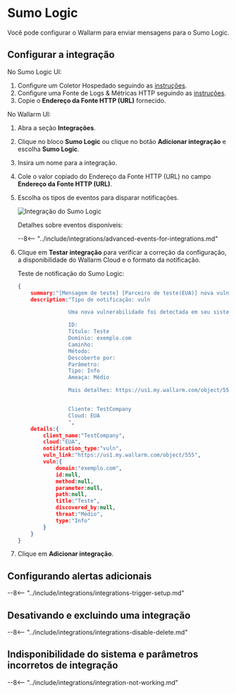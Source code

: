 # Sumo Logic

Você pode configurar o Wallarm para enviar mensagens para o Sumo Logic.

## Configurar a integração

No Sumo Logic UI:

1. Configure um Coletor Hospedado seguindo as [instruções](https://help.sumologic.com/03Send-Data/Hosted-Collectors/Configure-a-Hosted-Collector).
2. Configure uma Fonte de Logs & Métricas HTTP seguindo as [instruções](https://help.sumologic.com/03Send-Data/Sources/02Sources-for-Hosted-Collectors/HTTP-Source).
3. Copie o **Endereço da Fonte HTTP (URL)** fornecido.

No Wallarm UI:

1. Abra a seção **Integrações**.
2. Clique no bloco **Sumo Logic** ou clique no botão **Adicionar integração** e escolha **Sumo Logic**.
3. Insira um nome para a integração.
4. Cole o valor copiado do Endereço da Fonte HTTP (URL) no campo **Endereço da Fonte HTTP (URL)**.
5. Escolha os tipos de eventos para disparar notificações.

    ![Integração do Sumo Logic](../../../images/user-guides/settings/integrations/add-sumologic-integration.png)

    Detalhes sobre eventos disponíveis:

    --8<-- "../include/integrations/advanced-events-for-integrations.md"

6. Clique em **Testar integração** para verificar a correção da configuração, a disponibilidade do Wallarm Cloud e o formato da notificação.

    Teste de notificação do Sumo Logic:

    ```json
    {
        summary:"[Mensagem de teste] [Parceiro de teste(EUA)] nova vulnerabilidade detectada",
        description:"Tipo de notificação: vuln

                    Uma nova vulnerabilidade foi detectada em seu sistema.

                    ID: 
                    Título: Teste
                    Domínio: exemplo.com
                    Caminho: 
                    Método: 
                    Descoberto por: 
                    Parâmetro: 
                    Tipo: Info
                    Ameaça: Médio

                    Mais detalhes: https://us1.my.wallarm.com/object/555


                    Cliente: TestCompany
                    Cloud: EUA
                    ",
        details:{
            client_name:"TestCompany",
            cloud:"EUA",
            notification_type:"vuln",
            vuln_link:"https://us1.my.wallarm.com/object/555",
            vuln:{
                domain:"exemplo.com",
                id:null,
                method:null,
                parameter:null,
                path:null,
                title:"Teste",
                discovered_by:null,
                threat:"Médio",
                type:"Info"
            }
        }
    }
    ```

7. Clique em **Adicionar integração**.

## Configurando alertas adicionais

--8<-- "../include/integrations/integrations-trigger-setup.md"

## Desativando e excluindo uma integração

--8<-- "../include/integrations/integrations-disable-delete.md"

## Indisponibilidade do sistema e parâmetros incorretos de integração

--8<-- "../include/integrations/integration-not-working.md"
